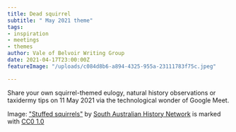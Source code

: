 ```yaml
---
title: Dead squirrel
subtitle: " May 2021 theme"
tags:
- inspiration
- meetings
- themes
author: Vale of Belvoir Writing Group
date: 2021-04-17T23:00:00Z
featureImage: "/uploads/c084d8b6-a894-4325-955a-23111783f75c.jpeg"

---
```

Share your own squirrel-themed eulogy, natural history observations or taxidermy tips on 11 May 2021 via the technological wonder of Google Meet. 

Image: ["Stuffed squirrels"](https://www.flickr.com/photos/59809888@N06/6321126946) by [South Australian History Network](https://www.flickr.com/photos/59809888@N06) is marked with [CC0 1.0](https://creativecommons.org/licenses/cc0/1.0/?ref=ccsearch&atype=rich)

